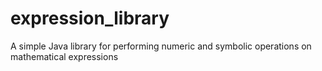 # expression_library
A simple Java library for performing numeric and symbolic operations on mathematical expressions
